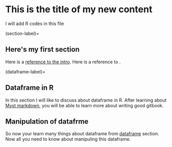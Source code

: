 # This is the title of my new content

I will add R codes in this file

(section-label)=
## Here's my first section

Here is a [reference to the intro](intro.md). Here is a reference to [](section-label).


(dataframe-label)=
## Dataframe in R
In this section I will like to discuss about dataframe in R. After learning about [Myst markdown](markdown-notebooks.md), you will be able to learn more about writing good gitbook.



## Manipulation of datafrme
So now your learn many things about dataframe from [dataframe](dataframe-label) section. Now all you need to know about manipuling this dataframe.
